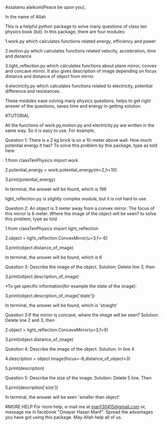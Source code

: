 Assalamu alaikum(Peace be upon you),

In the name of Allah


This is a helpful python package to solve many questions of class ten physics book (bd).
In this package, there are four modules:


1.work.py which calculates functions related energy, efficiency and power 

2.motion.py which calculates functions related velocity, acceleration, time and distance


3.light_reflection.py which calculates functions about plane mirror, convex and concave mirror. 
It also gives description of image depending on focus distance and distance of object from mirror.


4.electricity.py which calculates functions related to electricity, potential difference and resistances.

These modules ease solving many physics questions, helps to get right answer of the questions, saves time and energy in getting solution.

#TUTORIAL

All the functions of work.py,motion.py and electricity.py are written in the same way. So it is 
easy to use. For example, 

Question 1:
There is a 2 kg brick is on a 10-meter above wall. How much potential energy it has?
To solve this problem by this package, type as told here

1.from classTenPhysics import work

2.potential_energy = work.potential_energy(m=2,h=10)

3.print(potential_energy)

In terminal, the answer will be found, which is 196

light_reflection.py is slightly complex module, but it is not hard to use.

Question 2:
An object is 3 meter away from a convex mirror. The focus of this mirror is 6 meter. 
Where the image of the object will be seen? 
to solve this problem, type as told

1.from classTenPhysics import light_reflection

2.object = light_reflection.ConvexMirror(u=3,f=-6)

3.print(object.distance_of_image)

In terminal, the answer will be found, which is 6

Question 3:
Describe the image of the object. 
Solution: Delete line 3, then 

3.print(object.description_of_image)

*To get specific information(for example the state of the image):

3.print(object.description_of_image['state'])

In terminal, the answer will be found, which is 'straight'

Question 3:If the mirror is concave, where the image will be seen?
Solution: Delete line 2 and 3, then

2.object = light_reflection.ConcaveMirror(u=3,f=6)

3.print(object.distance_of_image)

Question 4:
Describe the image of the object.
Solution: In line 4

4.description = object.image(focus=-6,distance_of_object=3)

5.print(description)

Question 5:
Describe the size of the image.
Solution: Delete 5 line. Then

5.print(description['size'])

In terminal, the answer will be seen 'smaller than object'

#MORE HELP
For more help, e-mail me at marif30415@gmail.com
or, message me in facebook "Omayer Hasan Marif". Spread the advantages you have got using this package.
May Allah help all of us.




